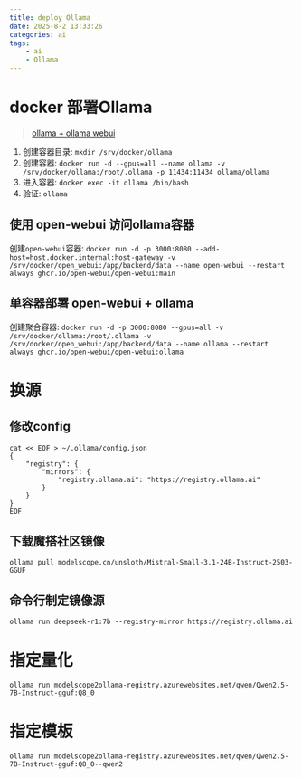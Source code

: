 ```yaml
---
title: deploy Ollama
date: 2025-8-2 13:33:26
categories: ai
tags:
    - ai
    - Ollama
---
```


# docker 部署Ollama
> [ollama + ollama webui](https://zhuanlan.zhihu.com/p/7463632184)


1. 创建容器目录: `mkdir /srv/docker/ollama`
2. 创建容器: `docker run -d --gpus=all --name ollama -v /srv/docker/ollama:/root/.ollama -p 11434:11434 ollama/ollama`
3. 进入容器: `docker exec -it ollama /bin/bash`
4. 验证: `ollama`

## 使用 open-webui 访问ollama容器
创建`open-webui`容器: `docker run -d -p 3000:8080 --add-host=host.docker.internal:host-gateway -v /srv/docker/open_webui:/app/backend/data --name open-webui --restart always ghcr.io/open-webui/open-webui:main`

## 单容器部署 open-webui + ollama
创建聚合容器: `docker run -d -p 3000:8080 --gpus=all -v /srv/docker/ollama:/root/.ollama -v /srv/docker/open_webui:/app/backend/data --name ollama --restart always ghcr.io/open-webui/open-webui:ollama`


# 换源

## 修改config
```shell
cat << EOF > ~/.ollama/config.json
{
    "registry": {
        "mirrors": {
            "registry.ollama.ai": "https://registry.ollama.ai"
        }
    }
}
EOF
```

## 下载魔搭社区镜像
`ollama pull modelscope.cn/unsloth/Mistral-Small-3.1-24B-Instruct-2503-GGUF`

## 命令行制定镜像源
`ollama run deepseek-r1:7b --registry-mirror https://registry.ollama.ai`

# 指定量化
`ollama run modelscope2ollama-registry.azurewebsites.net/qwen/Qwen2.5-7B-Instruct-gguf:Q8_0`

# 指定模板
`ollama run modelscope2ollama-registry.azurewebsites.net/qwen/Qwen2.5-7B-Instruct-gguf:Q8_0--qwen2`